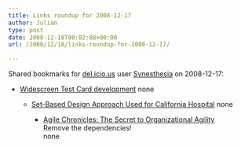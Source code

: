 ```yaml
---
title: Links roundup for 2008-12-17
author: Julian
type: post
date: 2008-12-18T00:02:08+00:00
url: /2008/12/18/links-roundup-for-2008-12-17/

---
```

Shared bookmarks for [del.icio.us][1] user [Synesthesia][2] on 2008-12-17:

  * [Widescreen Test Card development][3] 
    none</li> 
    
      * [Set-Based Design Approach Used for California Hospital][4] 
        none</li> 
        
          * [Agile Chronicles: The Secret to Organizational Agility][5]  
            Remove the dependencies!  
            none</ul>

 [1]: https://del.icio.us/
 [2]: https://del.icio.us/synesthesia
 [3]: https://www.barney-wol.net/video/testcardw/testcardw.html
 [4]: https://www.tradelineinc.com/reports/C12D6A60-2B3B-B525-8F382CEDF0E27465
 [5]: https://www.agilechronicles.com/blog/2008/12/the-secret-to-organizational-agility.html